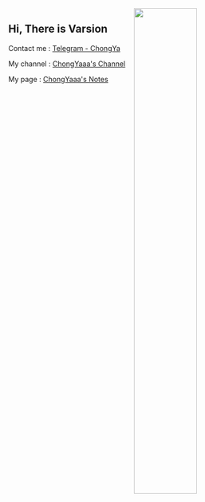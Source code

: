 
  <img align="right" src="https://github-readme-stats.vercel.app/api?username=Varsion&show_icons=true" width="50%" />



## Hi, There is Varsion

Contact me : [Telegram - ChongYa](https://t.me/Varsion)

My channel : [ChongYaaa's Channel](https://t.me/cynight)

My page    : [ChongYaaa's Notes](https://blog.chongyaaa.pro)

